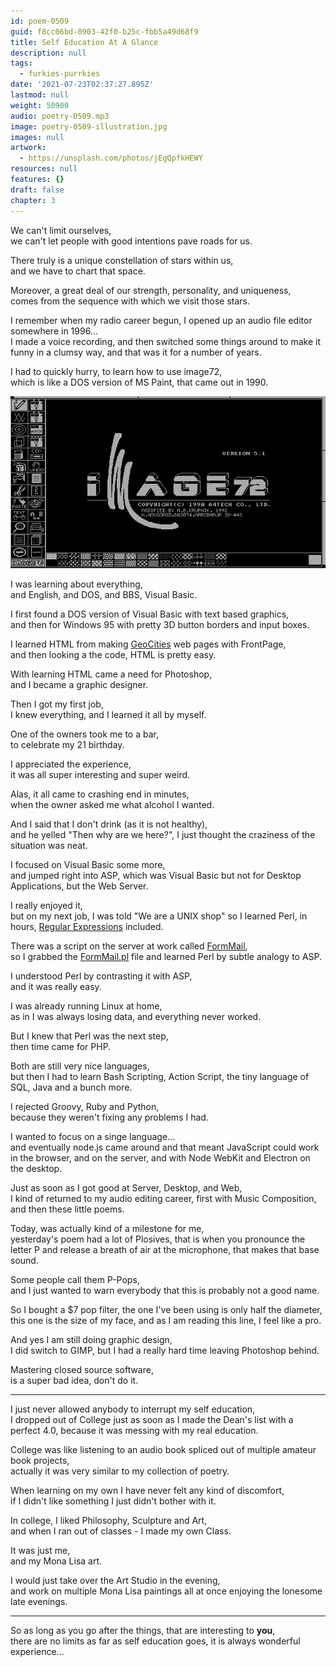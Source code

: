 ```yaml
---
id: poem-0509
guid: f8cc06bd-0903-42f0-b25c-fbb5a49d68f9
title: Self Education At A Glance
description: null
tags:
  - furkies-purrkies
date: '2021-07-23T02:37:27.895Z'
lastmod: null
weight: 50900
audio: poetry-0509.mp3
image: poetry-0509-illustration.jpg
images: null
artwork:
  - https://unsplash.com/photos/jEgQpfkHEWY
resources: null
features: {}
draft: false
chapter: 3
---
```


We can't limit ourselves,\
we can't let people with good intentions pave roads for us.

There truly is a unique constellation of stars within us,\
and we have to chart that space.

Moreover, a great deal of our strength, personality, and uniqueness,\
comes from the sequence with which we visit those stars.

I remember when my radio career begun, I opened up an audio file editor somewhere in 1996...\
I made a voice recording, and then switched some things around to make it funny in a clumsy way, and that was it for a number of years.

I had to quickly hurry, to learn how to use image72,\
which is like a DOS version of MS Paint, that came out in 1990.

![Image 72 Screenshot](files/poetry-0509-image72.jpg)

I was learning about everything,\
and English, and DOS, and BBS, Visual Basic.

I first found a DOS version of Visual Basic with text based graphics,\
and then for Windows 95 with pretty 3D button borders and input boxes.

I learned HTML from making [GeoCities](https://www.youtube.com/results?search_query=What+is+GeoCities) web pages with FrontPage,\
and then looking a the code, HTML is pretty easy.

With learning HTML came a need for Photoshop,\
and I became a graphic designer.

Then I got my first job,\
I knew everything, and I learned it all by myself.

One of the owners took me to a bar,\
to celebrate my 21 birthday.

I appreciated the experience,\
it was all super interesting and super weird.

Alas, it all came to crashing end in minutes,\
when the owner asked me what alcohol I wanted.

And I said that I don't drink (as it is not healthy),\
and he yelled "Then why are we here?", I just thought the craziness of the situation was neat.

I focused on Visual Basic some more,\
and jumped right into ASP, which was Visual Basic but not for Desktop Applications, but the Web Server.

I really enjoyed it,\
but on my next job, I was told "We are a UNIX shop" so I learned Perl, in hours, [Regular Expressions](https://www.youtube.com/watch?v=r6I-Ahc0HB4) included.

There was a script on the server at work called [FormMail](https://en.wikipedia.org/wiki/FormMail),\
so I grabbed the [FormMail.pl](http://www.scriptarchive.com/download.cgi?s=formmail\&c=txt\&f=FormMail%2Epl) file and learned Perl by subtle analogy to ASP.

I understood Perl by contrasting it with ASP,\
and it was really easy.

I was already running Linux at home,\
as in I was always losing data, and everything never worked.

But I knew that Perl was the next step,\
then time came for PHP.

Both are still very nice languages,\
but then I had to learn Bash Scripting, Action Script, the tiny language of SQL, Java and a bunch more.

I rejected Groovy, Ruby and Python,\
because they weren't fixing any problems I had.

I wanted to focus on a singe language...\
and eventually node.js came around and that meant JavaScript could work in the browser, and on the server, and with Node WebKit and Electron on the desktop.

Just as soon as I got good at Server, Desktop, and Web,\
I kind of returned to my audio editing career, first with Music Composition, and then these little poems.

Today, was actually kind of a milestone for me,\
yesterday's poem had a lot of Plosives, that is when you pronounce the letter P and release a breath of air at the microphone, that makes that base sound.

Some people call them P-Pops,\
and I just wanted to warn everybody that this is probably not a good name.

So I bought a $7 pop filter, the one I've been using is only half the diameter,\
this one is the size of my face, and as I am reading this line, I feel like a pro.

And yes I am still doing graphic design,\
I did switch to GIMP, but I had a really hard time leaving Photoshop behind.

Mastering closed source software,\
is a super bad idea, don't do it.

---

I just never allowed anybody to interrupt my self education,\
I dropped out of College just as soon as I made the Dean's list with a perfect 4.0, because it was messing with my real education.

College was like listening to an audio book spliced out of multiple amateur book projects,\
actually it was very similar to my collection of poetry.

When learning on my own I have never felt any kind of discomfort,\
if I didn't like something I just didn't bother with it.

In college, I liked Philosophy, Sculpture and Art,\
and when I ran out of classes - I made my own Class.

It was just me,\
and my Mona Lisa art.

I would just take over the Art Studio in the evening,\
and work on multiple Mona Lisa paintings all at once enjoying the lonesome late evenings.

---

So as long as you go after the things, that are interesting to **you**,\
there are no limits as far as self education goes, it is always wonderful experience...
